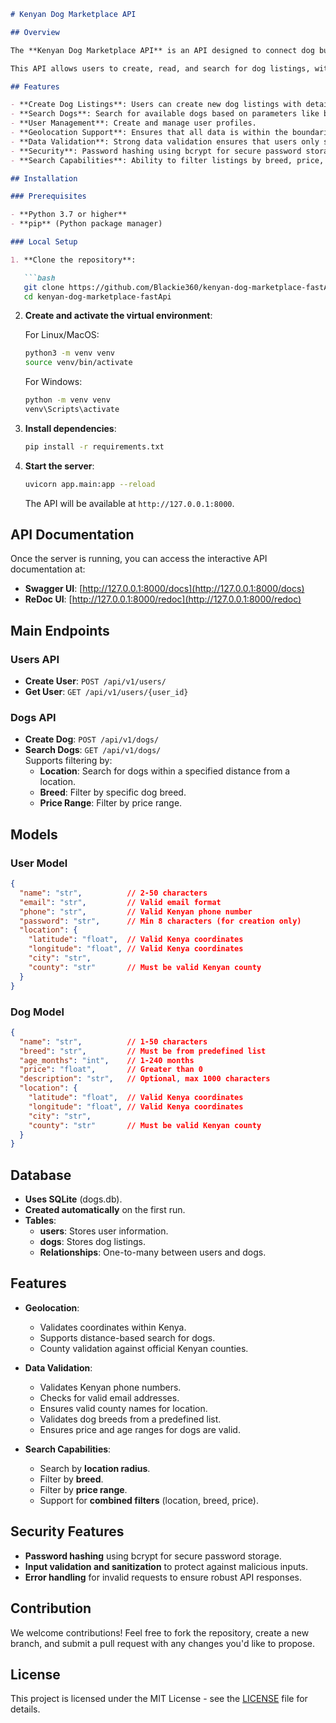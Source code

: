 
```markdown
# Kenyan Dog Marketplace API

## Overview

The **Kenyan Dog Marketplace API** is an API designed to connect dog buyers and sellers in Kenya, providing a platform to search and create dog listings based on various criteria. The API includes geolocation support to ensure that all data is relevant to Kenyan users and regions.

This API allows users to create, read, and search for dog listings, with detailed information on each dog, including breed, age, price, and location. It also supports user registration and management.

## Features

- **Create Dog Listings**: Users can create new dog listings with details such as breed, price, age, and location.
- **Search Dogs**: Search for available dogs based on parameters like breed, location, price range, and distance from a specific point.
- **User Management**: Create and manage user profiles.
- **Geolocation Support**: Ensures that all data is within the boundaries of Kenya, with support for location-based searches.
- **Data Validation**: Strong data validation ensures that users only submit valid data (e.g., valid Kenyan counties, dog breeds).
- **Security**: Password hashing using bcrypt for secure password storage.
- **Search Capabilities**: Ability to filter listings by breed, price, and location, with support for combined filters.

## Installation

### Prerequisites

- **Python 3.7 or higher**
- **pip** (Python package manager)

### Local Setup

1. **Clone the repository**:

   ```bash
   git clone https://github.com/Blackie360/kenyan-dog-marketplace-fastApi.git
   cd kenyan-dog-marketplace-fastApi
   ```

2. **Create and activate the virtual environment**:

   For Linux/MacOS:

   ```bash
   python3 -m venv venv
   source venv/bin/activate
   ```

   For Windows:

   ```bash
   python -m venv venv
   venv\Scripts\activate
   ```

3. **Install dependencies**:

   ```bash
   pip install -r requirements.txt
   ```

4. **Start the server**:

   ```bash
   uvicorn app.main:app --reload
   ```

   The API will be available at `http://127.0.0.1:8000`.

## API Documentation

Once the server is running, you can access the interactive API documentation at:

- **Swagger UI**: [http://127.0.0.1:8000/docs](http://127.0.0.1:8000/docs)
- **ReDoc UI**: [http://127.0.0.1:8000/redoc](http://127.0.0.1:8000/redoc)

## Main Endpoints

### Users API

- **Create User**: `POST /api/v1/users/`
- **Get User**: `GET /api/v1/users/{user_id}`

### Dogs API

- **Create Dog**: `POST /api/v1/dogs/`
- **Search Dogs**: `GET /api/v1/dogs/`  
  Supports filtering by:
  - **Location**: Search for dogs within a specified distance from a location.
  - **Breed**: Filter by specific dog breed.
  - **Price Range**: Filter by price range.

## Models

### User Model

```json
{
  "name": "str",          // 2-50 characters
  "email": "str",         // Valid email format
  "phone": "str",         // Valid Kenyan phone number
  "password": "str",      // Min 8 characters (for creation only)
  "location": {
    "latitude": "float",  // Valid Kenya coordinates
    "longitude": "float", // Valid Kenya coordinates
    "city": "str",
    "county": "str"       // Must be valid Kenyan county
  }
}
```

### Dog Model

```json
{
  "name": "str",          // 1-50 characters
  "breed": "str",         // Must be from predefined list
  "age_months": "int",    // 1-240 months
  "price": "float",       // Greater than 0
  "description": "str",   // Optional, max 1000 characters
  "location": {
    "latitude": "float",  // Valid Kenya coordinates
    "longitude": "float", // Valid Kenya coordinates
    "city": "str",
    "county": "str"       // Must be valid Kenyan county
  }
}
```

## Database

- **Uses SQLite** (dogs.db).
- **Created automatically** on the first run.
- **Tables**:
  - **users**: Stores user information.
  - **dogs**: Stores dog listings.
  - **Relationships**: One-to-many between users and dogs.

## Features

- **Geolocation**:
  - Validates coordinates within Kenya.
  - Supports distance-based search for dogs.
  - County validation against official Kenyan counties.

- **Data Validation**:
  - Validates Kenyan phone numbers.
  - Checks for valid email addresses.
  - Ensures valid county names for location.
  - Validates dog breeds from a predefined list.
  - Ensures price and age ranges for dogs are valid.

- **Search Capabilities**:
  - Search by **location radius**.
  - Filter by **breed**.
  - Filter by **price range**.
  - Support for **combined filters** (location, breed, price).

## Security Features

- **Password hashing** using bcrypt for secure password storage.
- **Input validation and sanitization** to protect against malicious inputs.
- **Error handling** for invalid requests to ensure robust API responses.

## Contribution

We welcome contributions! Feel free to fork the repository, create a new branch, and submit a pull request with any changes you'd like to propose.

## License

This project is licensed under the MIT License - see the [LICENSE](LICENSE) file for details.
```

